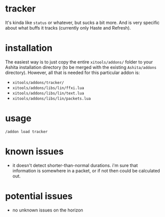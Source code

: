 # tracker
It's kinda like `status` or whatever, but sucks a bit more. And is very specific
about what buffs it tracks (currently only Haste and Refresh).

# installation
The easiest way is to just copy the entire `xitools/addons/` folder to your
Ashita installation directory (to be merged with the existing `Ashita/addons`
directory). However, all that is needed for this particular addon is:
  - `xitools/addons/tracker/`
  - `xitools/addons/libs/lin/ffxi.lua`
  - `xitools/addons/libs/lin/text.lua`
  - `xitools/addons/libs/lin/packets.lua`

# usage
`/addon load tracker`

# known issues
- it doesn't detect shorter-than-normal durations. i'm sure that information is
  somewhere in a packet, or if not then could be calculated out.

# potential issues
- no unknown issues on the horizon

